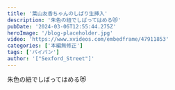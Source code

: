 ```yaml
---
title: '葉山友香ちゃんのしばり生挿入'
description: '朱色の紐でしばってはめる😻'
pubDate: '2024-03-06T12:55:44.275Z'
heroImage: '/blog-placeholder.jpg'
video: 'https://www.xvideos.com/embedframe/47911853'
categories: ['本編無修正']
tags: ['パイパン']
author: '["Sexford_Street"]'
---
```


朱色の紐でしばってはめる😻




